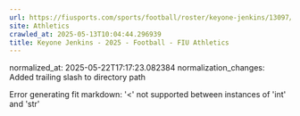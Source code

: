 ```yaml
---
url: https://fiusports.com/sports/football/roster/keyone-jenkins/13097/
site: Athletics
crawled_at: 2025-05-13T10:04:44.296939
title: Keyone Jenkins - 2025 - Football - FIU Athletics
---
```

normalized_at: 2025-05-22T17:17:23.082384
normalization_changes: Added trailing slash to directory path

Error generating fit markdown: '<' not supported between instances of 'int' and 'str'